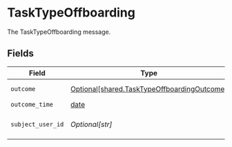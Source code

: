 # TaskTypeOffboarding

The TaskTypeOffboarding message.


## Fields

| Field                                                                                            | Type                                                                                             | Required                                                                                         | Description                                                                                      |
| ------------------------------------------------------------------------------------------------ | ------------------------------------------------------------------------------------------------ | ------------------------------------------------------------------------------------------------ | ------------------------------------------------------------------------------------------------ |
| `outcome`                                                                                        | [Optional[shared.TaskTypeOffboardingOutcome]](../../models/shared/tasktypeoffboardingoutcome.md) | :heavy_minus_sign:                                                                               | The outcome field.                                                                               |
| `outcome_time`                                                                                   | [date](https://docs.python.org/3/library/datetime.html#date-objects)                             | :heavy_minus_sign:                                                                               | N/A                                                                                              |
| `subject_user_id`                                                                                | *Optional[str]*                                                                                  | :heavy_minus_sign:                                                                               | The subjectUserId field.                                                                         |